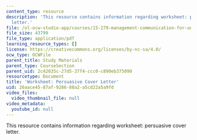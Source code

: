 ```yaml
---
content_type: resource
description: 'This resource contains information regarding worksheet: persuasive cover
  letter.'
file: /ol-ocw-studio-app/courses/15-279-management-communication-for-undergraduates-fall-2012/26aace4587af928688a2a5cd22a5a9fd_MIT15_279F12_coverLttrWkst.pdf
file_size: 43799
file_type: application/pdf
learning_resource_types: []
license: https://creativecommons.org/licenses/by-nc-sa/4.0/
ocw_type: OCWFile
parent_title: Study Materials
parent_type: CourseSection
parent_uid: 2c42035c-27d5-37f4-ccc0-c890eb375090
resourcetype: Document
title: 'Worksheet: Persuasive Cover Letter'
uid: 26aace45-87af-9286-88a2-a5cd22a5a9fd
video_files:
  video_thumbnail_file: null
video_metadata:
  youtube_id: null
---
```

This resource contains information regarding worksheet: persuasive cover letter.